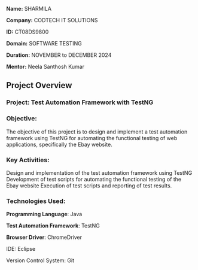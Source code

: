 **Name:** SHARMILA

**Company:** CODTECH IT SOLUTIONS

**ID:** CT08DS9800

**Domain:** SOFTWARE TESTING

**Duration:** NOVEMBER to DECEMBER 2024

**Mentor:** Neela Santhosh Kumar

## Project Overview

### Project: Test Automation Framework with TestNG

### Objective:
The objective of this project is to design and implement a test automation framework using TestNG for automating the functional testing of web applications, specifically the Ebay website.

### Key Activities:
Design and implementation of the test automation framework using TestNG
Development of test scripts for automating the functional testing of the Ebay website
Execution of test scripts and reporting of test results.

### Technologies Used:
**Programming Language**: Java

**Test Automation Framework**: TestNG

**Browser Driver**: ChromeDriver

IDE: Eclipse

Version Control System: Git
